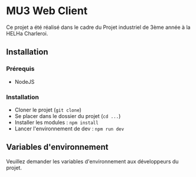 # MU3 Web Client

Ce projet a été réalisé dans le cadre du Projet industriel de 3ème année à la HELHa Charleroi.

## Installation

### Prérequis

-   NodeJS

### Installation

-   Cloner le projet (`git clone`)
-   Se placer dans le dossier du projet (`cd ...`)
-   Installer les modules : `npm install`
-   Lancer l'environnement de dev : `npm run dev`

## Variables d'environnement

Veuillez demander les variables d'environnement aux développeurs du projet.
